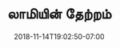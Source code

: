 ---
title: 'லாமியின் தேற்றம்'
date: 2018-11-14T19:02:50-07:00
draft: false
weight: 4
extensions:
    - katex
---
